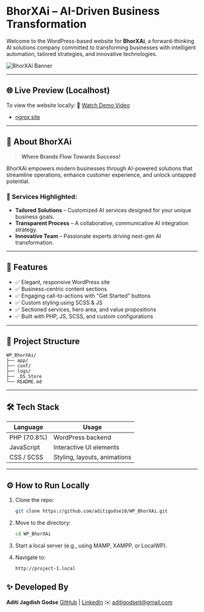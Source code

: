 # BhorXAi – AI-Driven Business Transformation

Welcome to the WordPress-based website for **BhorXAi**, a forward-thinking AI solutions company committed to transforming businesses with intelligent automation, tailored strategies, and innovative technologies.

![BhorXAi Banner](<img width="1470" height="956" alt="Screenshot 2025-07-19 at 1 13 16 PM" src="https://github.com/user-attachments/assets/94990717-1270-4e99-90fa-8f9a9713d3e8" />
) <!-- Optional: Insert screenshot image -->

---

## 🌐 Live Preview (Localhost)

To view the website locally: 🎥 [Watch Demo Video](https://drive.google.com/file/d/1vTSQKKBzOZKuo0DLpe8_XE9aHvZy31np/view?usp=sharing)
- [ngrox site](https://fad5e7687740.ngrok-free.app)

---

## 🧠 About BhorXAi

> **Where Brands Flow Towards Success!**

BhorXAi empowers modern businesses through AI-powered solutions that streamline operations, enhance customer experience, and unlock untapped potential.

### 🔹 Services Highlighted:

* **Tailored Solutions** – Customized AI services designed for your unique business goals.
* **Transparent Process** – A collaborative, communicative AI integration strategy.
* **Innovative Team** – Passionate experts driving next-gen AI transformation.

---

## 🚀 Features

* ✅ Elegant, responsive WordPress site
* ✅ Business-centric content sections
* ✅ Engaging call-to-actions with "Get Started" buttons
* ✅ Custom styling using SCSS & JS
* ✅ Sectioned services, hero area, and value propositions
* ✅ Built with PHP, JS, SCSS, and custom configurations

---

## 📂 Project Structure

```
WP_BhorXAi/
├── app/       
├── conf/
├── logs/       
├── .DS_Store   
└── README.md  
```

---

## 🛠 Tech Stack

| Language    | Usage                        |
| ----------- | ---------------------------- |
| PHP (70.8%) | WordPress backend            |
| JavaScript  | Interactive UI elements      |
| CSS / SCSS  | Styling, layouts, animations |

---

## ⚙️ How to Run Locally

1. Clone the repo:

   ```bash
   git clone https://github.com/aditigodse10/WP_BhorXAi.git
   ```

2. Move to the directory:

   ```bash
   cd WP_BhorXAi
   ```

3. Start a local server (e.g., using MAMP, XAMPP, or LocalWP).

4. Navigate to:

   ```
   http://project-1.local
   ```
## ✨ Developed By

**Aditi Jagdish Godse**
[GitHub](https://github.com/aditigodse10) | [LinkedIn](https://linkedin.com/in/aditi-godse30)
✉️ [aditigodseit@gmail.com](mailto:aditigodseit@gmail.com)
